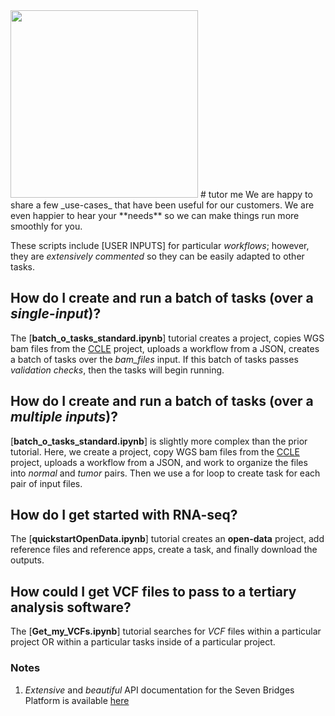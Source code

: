  <img src = "../../_images/SB_logo.eps" width = "300"> 
# tutor me
We are happy to share a few _use-cases_  that have been useful for our customers. We are even happier to hear your **needs** so we can make things run more smoothly for you. 

These scripts include [USER INPUTS] for particular _workflows_; however, they are _extensively commented_ so they can be easily adapted to other tasks.

## How do I create and run a batch of tasks (over a _single-input_)? 
The [**batch\_o\_tasks\_standard.ipynb**] tutorial creates a project, copies WGS bam files from the [CCLE](https://igor.sbgenomics.com/u/sevenbridges/cancer-cell-line-encyclopedia-ccle/) project, uploads a workflow from a JSON, creates a batch of tasks over the _bam\_files_ input. If this batch of tasks passes _validation checks_, then the tasks will begin running.

## How do I create and run a batch of tasks (over a _multiple inputs_)? 
[**batch\_o\_tasks\_standard.ipynb**] is slightly more complex than the prior tutorial. Here, we create a project, copy WGS bam files from the [CCLE](https://igor.sbgenomics.com/u/sevenbridges/cancer-cell-line-encyclopedia-ccle/) project, uploads a workflow from a JSON, and work to organize the files into _normal_ and _tumor_ pairs. Then we use a for loop to create task for each pair of input files.

## How do I get started with RNA-seq?
The [**quickstartOpenData.ipynb**] tutorial creates an **open-data** project, add reference files and reference apps, create a task, and finally download the outputs. 

## How could I get VCF files to pass to a tertiary analysis software?
The [**Get\_my\_VCFs.ipynb**] tutorial searches for _VCF_ files within a particular project OR within a particular tasks inside of a particular project. 

### Notes
1. _Extensive_ and _beautiful_ API documentation for the Seven Bridges Platform is available [here](http://docs.sevenbridges.com/docs/the-api)